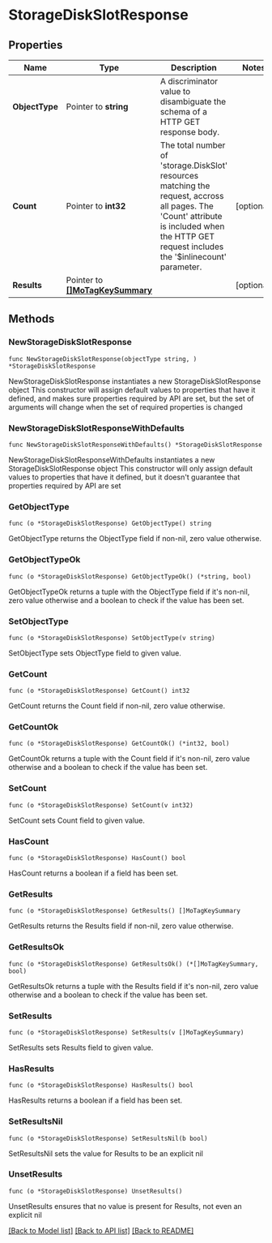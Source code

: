 # StorageDiskSlotResponse

## Properties

Name | Type | Description | Notes
------------ | ------------- | ------------- | -------------
**ObjectType** | Pointer to **string** | A discriminator value to disambiguate the schema of a HTTP GET response body. | 
**Count** | Pointer to **int32** | The total number of &#39;storage.DiskSlot&#39; resources matching the request, accross all pages. The &#39;Count&#39; attribute is included when the HTTP GET request includes the &#39;$inlinecount&#39; parameter. | [optional] 
**Results** | Pointer to [**[]MoTagKeySummary**](MoTagKeySummary.md) |  | [optional] 

## Methods

### NewStorageDiskSlotResponse

`func NewStorageDiskSlotResponse(objectType string, ) *StorageDiskSlotResponse`

NewStorageDiskSlotResponse instantiates a new StorageDiskSlotResponse object
This constructor will assign default values to properties that have it defined,
and makes sure properties required by API are set, but the set of arguments
will change when the set of required properties is changed

### NewStorageDiskSlotResponseWithDefaults

`func NewStorageDiskSlotResponseWithDefaults() *StorageDiskSlotResponse`

NewStorageDiskSlotResponseWithDefaults instantiates a new StorageDiskSlotResponse object
This constructor will only assign default values to properties that have it defined,
but it doesn't guarantee that properties required by API are set

### GetObjectType

`func (o *StorageDiskSlotResponse) GetObjectType() string`

GetObjectType returns the ObjectType field if non-nil, zero value otherwise.

### GetObjectTypeOk

`func (o *StorageDiskSlotResponse) GetObjectTypeOk() (*string, bool)`

GetObjectTypeOk returns a tuple with the ObjectType field if it's non-nil, zero value otherwise
and a boolean to check if the value has been set.

### SetObjectType

`func (o *StorageDiskSlotResponse) SetObjectType(v string)`

SetObjectType sets ObjectType field to given value.


### GetCount

`func (o *StorageDiskSlotResponse) GetCount() int32`

GetCount returns the Count field if non-nil, zero value otherwise.

### GetCountOk

`func (o *StorageDiskSlotResponse) GetCountOk() (*int32, bool)`

GetCountOk returns a tuple with the Count field if it's non-nil, zero value otherwise
and a boolean to check if the value has been set.

### SetCount

`func (o *StorageDiskSlotResponse) SetCount(v int32)`

SetCount sets Count field to given value.

### HasCount

`func (o *StorageDiskSlotResponse) HasCount() bool`

HasCount returns a boolean if a field has been set.

### GetResults

`func (o *StorageDiskSlotResponse) GetResults() []MoTagKeySummary`

GetResults returns the Results field if non-nil, zero value otherwise.

### GetResultsOk

`func (o *StorageDiskSlotResponse) GetResultsOk() (*[]MoTagKeySummary, bool)`

GetResultsOk returns a tuple with the Results field if it's non-nil, zero value otherwise
and a boolean to check if the value has been set.

### SetResults

`func (o *StorageDiskSlotResponse) SetResults(v []MoTagKeySummary)`

SetResults sets Results field to given value.

### HasResults

`func (o *StorageDiskSlotResponse) HasResults() bool`

HasResults returns a boolean if a field has been set.

### SetResultsNil

`func (o *StorageDiskSlotResponse) SetResultsNil(b bool)`

 SetResultsNil sets the value for Results to be an explicit nil

### UnsetResults
`func (o *StorageDiskSlotResponse) UnsetResults()`

UnsetResults ensures that no value is present for Results, not even an explicit nil

[[Back to Model list]](../README.md#documentation-for-models) [[Back to API list]](../README.md#documentation-for-api-endpoints) [[Back to README]](../README.md)


